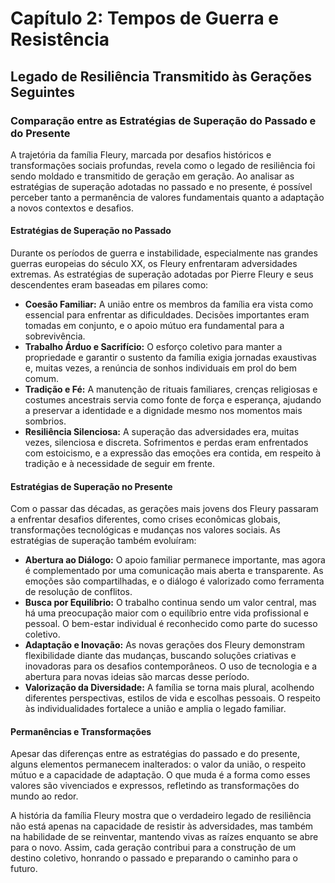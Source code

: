 
# Capítulo 2: Tempos de Guerra e Resistência

## Legado de Resiliência Transmitido às Gerações Seguintes

### Comparação entre as Estratégias de Superação do Passado e do Presente

A trajetória da família Fleury, marcada por desafios históricos e transformações sociais profundas, revela como o legado de resiliência foi sendo moldado e transmitido de geração em geração. Ao analisar as estratégias de superação adotadas no passado e no presente, é possível perceber tanto a permanência de valores fundamentais quanto a adaptação a novos contextos e desafios.

#### Estratégias de Superação no Passado

Durante os períodos de guerra e instabilidade, especialmente nas grandes guerras europeias do século XX, os Fleury enfrentaram adversidades extremas. As estratégias de superação adotadas por Pierre Fleury e seus descendentes eram baseadas em pilares como:

- **Coesão Familiar:** A união entre os membros da família era vista como essencial para enfrentar as dificuldades. Decisões importantes eram tomadas em conjunto, e o apoio mútuo era fundamental para a sobrevivência.
- **Trabalho Árduo e Sacrifício:** O esforço coletivo para manter a propriedade e garantir o sustento da família exigia jornadas exaustivas e, muitas vezes, a renúncia de sonhos individuais em prol do bem comum.
- **Tradição e Fé:** A manutenção de rituais familiares, crenças religiosas e costumes ancestrais servia como fonte de força e esperança, ajudando a preservar a identidade e a dignidade mesmo nos momentos mais sombrios.
- **Resiliência Silenciosa:** A superação das adversidades era, muitas vezes, silenciosa e discreta. Sofrimentos e perdas eram enfrentados com estoicismo, e a expressão das emoções era contida, em respeito à tradição e à necessidade de seguir em frente.

#### Estratégias de Superação no Presente

Com o passar das décadas, as gerações mais jovens dos Fleury passaram a enfrentar desafios diferentes, como crises econômicas globais, transformações tecnológicas e mudanças nos valores sociais. As estratégias de superação também evoluíram:

- **Abertura ao Diálogo:** O apoio familiar permanece importante, mas agora é complementado por uma comunicação mais aberta e transparente. As emoções são compartilhadas, e o diálogo é valorizado como ferramenta de resolução de conflitos.
- **Busca por Equilíbrio:** O trabalho continua sendo um valor central, mas há uma preocupação maior com o equilíbrio entre vida profissional e pessoal. O bem-estar individual é reconhecido como parte do sucesso coletivo.
- **Adaptação e Inovação:** As novas gerações dos Fleury demonstram flexibilidade diante das mudanças, buscando soluções criativas e inovadoras para os desafios contemporâneos. O uso de tecnologia e a abertura para novas ideias são marcas desse período.
- **Valorização da Diversidade:** A família se torna mais plural, acolhendo diferentes perspectivas, estilos de vida e escolhas pessoais. O respeito às individualidades fortalece a união e amplia o legado familiar.

#### Permanências e Transformações

Apesar das diferenças entre as estratégias do passado e do presente, alguns elementos permanecem inalterados: o valor da união, o respeito mútuo e a capacidade de adaptação. O que muda é a forma como esses valores são vivenciados e expressos, refletindo as transformações do mundo ao redor.

A história da família Fleury mostra que o verdadeiro legado de resiliência não está apenas na capacidade de resistir às adversidades, mas também na habilidade de se reinventar, mantendo vivas as raízes enquanto se abre para o novo. Assim, cada geração contribui para a construção de um destino coletivo, honrando o passado e preparando o caminho para o futuro.
```